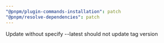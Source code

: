 ```yaml
---
"@pnpm/plugin-commands-installation": patch
"@pnpm/resolve-dependencies": patch
---
```


Update without specify --latest should not update tag version
